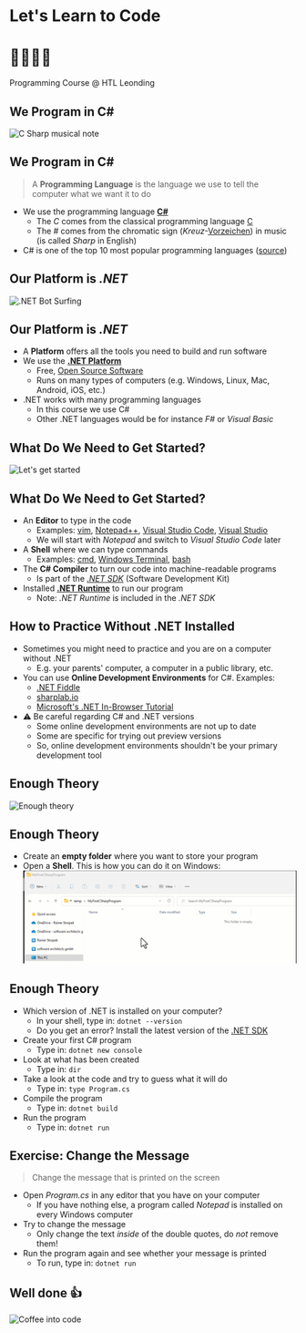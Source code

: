 # Let's Learn to Code

# 👩‍💻👨‍💻

Programming Course @ HTL Leonding


## We Program in C#

![C Sharp musical note](https://upload.wikimedia.org/wikipedia/commons/thumb/0/02/Music_C_sharp.svg/480px-Music_C_sharp.svg.png)


## We Program in C#

> A **Programming Language** is the language we use to tell the computer what we want it to do

* We <!-- .element: class="fragment" --> use the programming language **[C#](https://docs.microsoft.com/en-us/dotnet/csharp/tour-of-csharp/)**
  * The *C* comes from the classical programming language [C](https://en.wikipedia.org/wiki/C_(programming_language))
  * The *#* comes from the chromatic sign (*Kreuz*-[Vorzeichen](https://de.wikipedia.org/wiki/Vorzeichen_(Musik))) in music (is called *Sharp* in English)
* C# <!-- .element: class="fragment" --> is one of the top 10 most popular programming languages ([source](https://survey.stackoverflow.co/2022/#most-popular-technologies-language))


## Our Platform is *.NET*

![.NET Bot Surfing](https://hot33331.github.io/assets/img/dotnet-bot-surfing.png)


## Our Platform is *.NET*

* A <!-- .element: class="fragment" --> **Platform** offers all the tools you need to build and run software
* We <!-- .element: class="fragment" --> use the **[.NET Platform](https://dotnet.microsoft.com/en-us/)**
  * Free, [Open Source Software](https://en.wikipedia.org/wiki/Open-source_software)
  * Runs on many types of computers (e.g. Windows, Linux, Mac, Android, iOS, etc.)
* .NET <!-- .element: class="fragment" --> works with many programming languages
  * In this course we use C#
  * Other .NET languages would be for instance *F#* or *Visual Basic*


## What Do We Need to Get Started?

![Let's get started](https://c.tenor.com/r3XdvPsAV3kAAAAC/despicable-me-minions.gif)


## What Do We Need to Get Started?

* An <!-- .element: class="fragment" --> **Editor** to type in the code
  * Examples: [vim](https://www.vim.org/), [Notepad++](https://notepad-plus-plus.org/), [Visual Studio Code](https://code.visualstudio.com/), [Visual Studio](https://visualstudio.microsoft.com/)
  * We will start with *Notepad* and switch to *Visual Studio Code* later
* A <!-- .element: class="fragment" --> **Shell** where we can type commands
  * Examples: [cmd](https://en.wikipedia.org/wiki/Cmd.exe), [Windows Terminal](https://apps.microsoft.com/store/detail/windows-terminal/9N0DX20HK701), [bash](https://en.wikipedia.org/wiki/Bash_(Unix_shell))
* The <!-- .element: class="fragment" --> **C# Compiler** to turn our code into machine-readable programs
  * Is part of the [*.NET SDK*](https://dotnet.microsoft.com/en-us/download) (Software Development Kit)
* Installed <!-- .element: class="fragment" --> **[.NET Runtime](https://dotnet.microsoft.com/en-us/download)** to run our program
  * Note: *.NET Runtime* is included in the *.NET SDK*


## How to Practice Without .NET Installed

* Sometimes <!-- .element: class="fragment" --> you might need to practice and you are on a computer without .NET
  * E.g. your parents' computer, a computer in a public library, etc.
* You <!-- .element: class="fragment" --> can use **Online Development Environments** for C#. Examples:
  * <span translate="no">[.NET Fiddle](https://dotnetfiddle.net/)</span>
  * [sharplab.io](https://sharplab.io/)
  * [Microsoft's .NET In-Browser Tutorial](https://dotnet.microsoft.com/en-us/learn/dotnet/in-browser-tutorial/1)
* ⚠️ <!-- .element: class="fragment" --> Be careful regarding C# and .NET versions
  * Some online development environments are not up to date
  * Some are specific for trying out preview versions
  * So, online development environments shouldn't be your primary development tool


## Enough Theory

![Enough theory](https://i.giphy.com/13uaMxgBhGP9ba.gif)


## Enough Theory

* Create <!-- .element: class="fragment" --> an **empty folder** where you want to store your program
* Open <!-- .element: class="fragment" --> a **Shell**. This is how you can do it on Windows:
  ![Open a shell](images/StartShell.gif)


## Enough Theory

* Which <!-- .element: class="fragment" --> version of .NET is installed on your computer?
  * In your shell, type in: `dotnet --version`
  * Do you get an error? Install the latest version of the [.NET SDK](https://dotnet.microsoft.com/en-us/download)
* Create <!-- .element: class="fragment" --> your first C# program
  * Type in: `dotnet new console`
* Look <!-- .element: class="fragment" --> at what has been created
  * Type in: `dir`
* Take <!-- .element: class="fragment" --> a look at the code and try to guess what it will do
  * Type in: `type Program.cs`
* Compile <!-- .element: class="fragment" --> the program
  * Type in: `dotnet build`
* Run <!-- .element: class="fragment" --> the program
  * Type in: `dotnet run`


## Exercise: Change the Message

> Change the message that is printed on the screen

* Open *Program.cs* in any editor that you have on your computer
  * If you have nothing else, a program called *Notepad* is installed on every Windows computer
* Try to change the message
  * Only change the text *inside* of the double quotes, do *not* remove them!
* Run the program again and see whether your message is printed
  * To run, type in: `dotnet run`


## Well done 👍

![Coffee into code](https://media4.giphy.com/media/SXxI9NlwvYiY3bRsck/giphy.gif?cid=790b761173bba9e799b0d66a53e5d1740ff081d372bbfe3a&rid=giphy.gif&ct=g)

